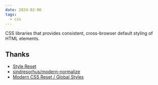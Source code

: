 ```yaml
---
date: 2024-02-06
tags:
  - css
---
```


CSS libraries that provides consistent, cross-browser default styling of HTML elements.

## Thanks

- [Style Reset](https://unocss.dev/guide/style-reset)
- [sindresorhus/modern-normalize](https://github.com/sindresorhus/modern-normalize)
- [Modern CSS Reset / Global Styles](https://www.joshwcomeau.com/css/custom-css-reset/)